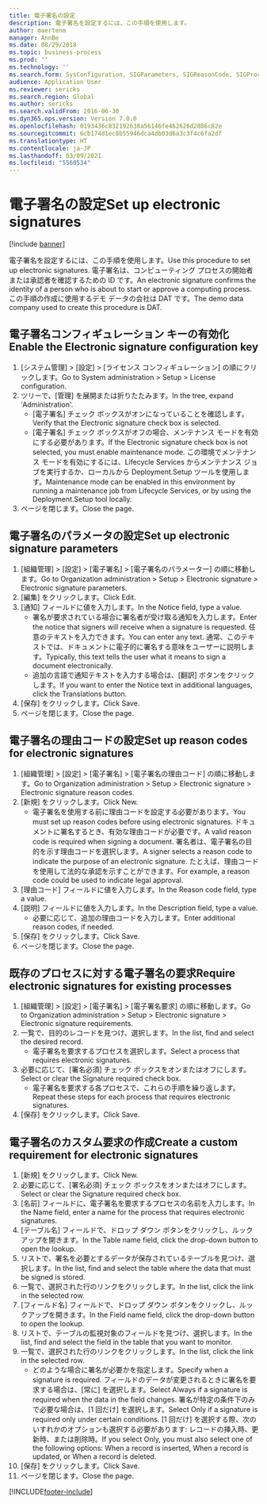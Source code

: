 ```yaml
---
title: 電子署名の設定
description: 電子署名を設定するには、この手順を使用します。
author: maertenm
manager: AnnBe
ms.date: 08/29/2018
ms.topic: business-process
ms.prod: ''
ms.technology: ''
ms.search.form: SysConfiguration, SIGParameters, SIGReasonCode, SIGProcSetup
audience: Application User
ms.reviewer: sericks
ms.search.region: Global
ms.author: sericks
ms.search.validFrom: 2016-06-30
ms.dyn365.ops.version: Version 7.0.0
ms.openlocfilehash: 0193436c832192638a56146fe462626d2886c82e
ms.sourcegitcommit: 6cb174d1ec8b55946dca4db03d6a3c3f4c6fa2df
ms.translationtype: HT
ms.contentlocale: ja-JP
ms.lasthandoff: 03/09/2021
ms.locfileid: "5560534"
---
```

# <a name="set-up-electronic-signatures"></a><span data-ttu-id="91470-103">電子署名の設定</span><span class="sxs-lookup"><span data-stu-id="91470-103">Set up electronic signatures</span></span>

[!include [banner](../../includes/banner.md)]

<span data-ttu-id="91470-104">電子署名を設定するには、この手順を使用します。</span><span class="sxs-lookup"><span data-stu-id="91470-104">Use this procedure to set up electronic signatures.</span></span> <span data-ttu-id="91470-105">電子署名は、コンピューティング プロセスの開始者または承認者を確認するための ID です。</span><span class="sxs-lookup"><span data-stu-id="91470-105">An electronic signature confirms the identity of a person who is about to start or approve a computing process.</span></span> <span data-ttu-id="91470-106">この手順の作成に使用するデモ データの会社は DAT です。</span><span class="sxs-lookup"><span data-stu-id="91470-106">The demo data company used to create this procedure is DAT.</span></span>


## <a name="enable-the-electronic-signature-configuration-key"></a><span data-ttu-id="91470-107">電子署名コンフィギュレーション キーの有効化</span><span class="sxs-lookup"><span data-stu-id="91470-107">Enable the Electronic signature configuration key</span></span>
1. <span data-ttu-id="91470-108">[システム管理] > [設定] > [ライセンス コンフィギュレーション] の順にクリックします。</span><span class="sxs-lookup"><span data-stu-id="91470-108">Go to System administration > Setup > License configuration.</span></span>
2. <span data-ttu-id="91470-109">ツリーで、[管理] を展開または折りたたみます。</span><span class="sxs-lookup"><span data-stu-id="91470-109">In the tree, expand 'Administration'.</span></span>
    * <span data-ttu-id="91470-110">[電子署名] チェック ボックスがオンになっていることを確認します。</span><span class="sxs-lookup"><span data-stu-id="91470-110">Verify that the Electronic signature check box is selected.</span></span>  
    * <span data-ttu-id="91470-111">[電子署名] チェック ボックスがオフの場合、メンテナンス モードを有効にする必要があります。</span><span class="sxs-lookup"><span data-stu-id="91470-111">If the Electronic signature check box is not selected, you must enable maintenance mode.</span></span> <span data-ttu-id="91470-112">この環境でメンテナンス モードを有効にするには、Lifecycle Services からメンテナンス ジョブを実行するか、ローカルから Deployment.Setup ツールを使用します。</span><span class="sxs-lookup"><span data-stu-id="91470-112">Maintenance mode can be enabled in this environment by running a maintenance job from Lifecycle Services, or by using the Deployment.Setup tool locally.</span></span>  
3. <span data-ttu-id="91470-113">ページを閉じます。</span><span class="sxs-lookup"><span data-stu-id="91470-113">Close the page.</span></span>

## <a name="set-up-electronic-signature-parameters"></a><span data-ttu-id="91470-114">電子署名のパラメータの設定</span><span class="sxs-lookup"><span data-stu-id="91470-114">Set up electronic signature parameters</span></span>
1. <span data-ttu-id="91470-115">[組織管理] > [設定] > [電子署名] > [電子署名のパラメーター] の順に移動します。</span><span class="sxs-lookup"><span data-stu-id="91470-115">Go to Organization administration > Setup > Electronic signature > Electronic signature parameters.</span></span>
2. <span data-ttu-id="91470-116">[編集] をクリックします。</span><span class="sxs-lookup"><span data-stu-id="91470-116">Click Edit.</span></span>
3. <span data-ttu-id="91470-117">[通知] フィールドに値を入力します。</span><span class="sxs-lookup"><span data-stu-id="91470-117">In the Notice field, type a value.</span></span>
    * <span data-ttu-id="91470-118">署名が要求されている場合に署名者が受け取る通知を入力します。</span><span class="sxs-lookup"><span data-stu-id="91470-118">Enter the notice that signers will receive when a signature is requested.</span></span> <span data-ttu-id="91470-119">任意のテキストを入力できます。</span><span class="sxs-lookup"><span data-stu-id="91470-119">You can enter any text.</span></span> <span data-ttu-id="91470-120">通常、このテキストでは、ドキュメントに電子的に署名する意味をユーザーに説明します。</span><span class="sxs-lookup"><span data-stu-id="91470-120">Typically, this text tells the user what it means to sign a document electronically.</span></span>  
    * <span data-ttu-id="91470-121">追加の言語で通知テキストを入力する場合は、[翻訳] ボタンをクリックします。</span><span class="sxs-lookup"><span data-stu-id="91470-121">If you want to enter the Notice text in additional languages, click the Translations button.</span></span>  
4. <span data-ttu-id="91470-122">[保存] をクリックします。</span><span class="sxs-lookup"><span data-stu-id="91470-122">Click Save.</span></span>
5. <span data-ttu-id="91470-123">ページを閉じます。</span><span class="sxs-lookup"><span data-stu-id="91470-123">Close the page.</span></span>

## <a name="set-up-reason-codes-for-electronic-signatures"></a><span data-ttu-id="91470-124">電子署名の理由コードの設定</span><span class="sxs-lookup"><span data-stu-id="91470-124">Set up reason codes for electronic signatures</span></span>
1. <span data-ttu-id="91470-125">[組織管理] > [設定] > [電子署名] > [電子署名の理由コード] の順に移動します。</span><span class="sxs-lookup"><span data-stu-id="91470-125">Go to Organization administration > Setup > Electronic signature > Electronic signature reason codes.</span></span>
2. <span data-ttu-id="91470-126">[新規] をクリックします。</span><span class="sxs-lookup"><span data-stu-id="91470-126">Click New.</span></span>
    * <span data-ttu-id="91470-127">電子署名を使用する前に理由コードを設定する必要があります。</span><span class="sxs-lookup"><span data-stu-id="91470-127">You must set up reason codes before using electronic signatures.</span></span> <span data-ttu-id="91470-128">ドキュメントに署名するとき、有効な理由コードが必要です。</span><span class="sxs-lookup"><span data-stu-id="91470-128">A valid reason code is required when signing a document.</span></span>     <span data-ttu-id="91470-129">署名者は、電子署名の目的を示す理由コードを選択します。</span><span class="sxs-lookup"><span data-stu-id="91470-129">A signer selects a reason code to indicate the purpose of an electronic signature.</span></span> <span data-ttu-id="91470-130">たとえば、理由コードを使用して法的な承認を示すことができます。</span><span class="sxs-lookup"><span data-stu-id="91470-130">For example, a reason code could be used to indicate legal approval.</span></span>  
3. <span data-ttu-id="91470-131">[理由コード] フィールドに値を入力します。</span><span class="sxs-lookup"><span data-stu-id="91470-131">In the Reason code field, type a value.</span></span>
4. <span data-ttu-id="91470-132">[説明] フィールドに値を入力します。</span><span class="sxs-lookup"><span data-stu-id="91470-132">In the Description field, type a value.</span></span>
    * <span data-ttu-id="91470-133">必要に応じて、追加の理由コードを入力します。</span><span class="sxs-lookup"><span data-stu-id="91470-133">Enter additional reason codes, if needed.</span></span>  
5. <span data-ttu-id="91470-134">[保存] をクリックします。</span><span class="sxs-lookup"><span data-stu-id="91470-134">Click Save.</span></span>
6. <span data-ttu-id="91470-135">ページを閉じます。</span><span class="sxs-lookup"><span data-stu-id="91470-135">Close the page.</span></span>

## <a name="require-electronic-signatures-for-existing-processes"></a><span data-ttu-id="91470-136">既存のプロセスに対する電子署名の要求</span><span class="sxs-lookup"><span data-stu-id="91470-136">Require electronic signatures for existing processes</span></span>
1. <span data-ttu-id="91470-137">[組織管理] > [設定] > [電子署名] > [電子署名要求] の順に移動します。</span><span class="sxs-lookup"><span data-stu-id="91470-137">Go to Organization administration > Setup > Electronic signature > Electronic signature requirements.</span></span>
2. <span data-ttu-id="91470-138">一覧で、目的のレコードを見つけ、選択します。</span><span class="sxs-lookup"><span data-stu-id="91470-138">In the list, find and select the desired record.</span></span>
    * <span data-ttu-id="91470-139">電子署名を要求するプロセスを選択します。</span><span class="sxs-lookup"><span data-stu-id="91470-139">Select a process that requires electronic signatures.</span></span>  
3. <span data-ttu-id="91470-140">必要に応じて、[署名必須] チェック ボックスをオンまたはオフにします。</span><span class="sxs-lookup"><span data-stu-id="91470-140">Select or clear the Signature required check box.</span></span>
    * <span data-ttu-id="91470-141">電子署名を要求する各プロセスで、これらの手順を繰り返します。</span><span class="sxs-lookup"><span data-stu-id="91470-141">Repeat these steps for each process that requires electronic signatures.</span></span>  
4. <span data-ttu-id="91470-142">[保存] をクリックします。</span><span class="sxs-lookup"><span data-stu-id="91470-142">Click Save.</span></span>

## <a name="create-a-custom-requirement-for-electronic-signatures"></a><span data-ttu-id="91470-143">電子署名のカスタム要求の作成</span><span class="sxs-lookup"><span data-stu-id="91470-143">Create a custom requirement for electronic signatures</span></span>
1. <span data-ttu-id="91470-144">[新規] をクリックします。</span><span class="sxs-lookup"><span data-stu-id="91470-144">Click New.</span></span>
2. <span data-ttu-id="91470-145">必要に応じて、[署名必須] チェック ボックスをオンまたはオフにします。</span><span class="sxs-lookup"><span data-stu-id="91470-145">Select or clear the Signature required check box.</span></span>
3. <span data-ttu-id="91470-146">[名前] フィールドに、電子署名を要求するプロセスの名前を入力します。</span><span class="sxs-lookup"><span data-stu-id="91470-146">In the Name field, enter a name for the process that requires electronic signatures.</span></span>
4. <span data-ttu-id="91470-147">[テーブル名] フィールドで、ドロップ ダウン ボタンをクリックし、ルックアップを開きます。</span><span class="sxs-lookup"><span data-stu-id="91470-147">In the Table name field, click the drop-down button to open the lookup.</span></span>
5. <span data-ttu-id="91470-148">リストで、署名を必要とするデータが保存されているテーブルを見つけ、選択します。</span><span class="sxs-lookup"><span data-stu-id="91470-148">In the list, find and select the table where the data that must be signed is stored.</span></span>
6. <span data-ttu-id="91470-149">一覧で、選択された行のリンクをクリックします。</span><span class="sxs-lookup"><span data-stu-id="91470-149">In the list, click the link in the selected row.</span></span>
7. <span data-ttu-id="91470-150">[フィールド名] フィールドで、ドロップ ダウン ボタンをクリックし、ルックアップを開きます。</span><span class="sxs-lookup"><span data-stu-id="91470-150">In the Field name field, click the drop-down button to open the lookup.</span></span>
8. <span data-ttu-id="91470-151">リストで、テーブルの監視対象のフィールドを見つけ、選択します。</span><span class="sxs-lookup"><span data-stu-id="91470-151">In the list, find and select the field in the table that you want to monitor.</span></span>
9. <span data-ttu-id="91470-152">一覧で、選択された行のリンクをクリックします。</span><span class="sxs-lookup"><span data-stu-id="91470-152">In the list, click the link in the selected row.</span></span>
    * <span data-ttu-id="91470-153">どのような場合に署名が必要かを指定します。</span><span class="sxs-lookup"><span data-stu-id="91470-153">Specify when a signature is required.</span></span>     <span data-ttu-id="91470-154">フィールドのデータが変更されるときに署名を要求する場合は、[常に] を選択します。</span><span class="sxs-lookup"><span data-stu-id="91470-154">Select Always if a signature is required when the data in the field changes.</span></span>     <span data-ttu-id="91470-155">署名が特定の条件下のみで必要な場合は、[1 回だけ] を選択します。</span><span class="sxs-lookup"><span data-stu-id="91470-155">Select Only if a signature is required only under certain conditions.</span></span> <span data-ttu-id="91470-156">[1 回だけ] を選択する際、次のいすれかのオプションも選択する必要があります: レコードの挿入時、更新時、または削除時。</span><span class="sxs-lookup"><span data-stu-id="91470-156">If you select Only, you must also select one of the following options: When a record is inserted, When a record is updated, or When a record is deleted.</span></span>  
10. <span data-ttu-id="91470-157">[保存] をクリックします。</span><span class="sxs-lookup"><span data-stu-id="91470-157">Click Save.</span></span>
11. <span data-ttu-id="91470-158">ページを閉じます。</span><span class="sxs-lookup"><span data-stu-id="91470-158">Close the page.</span></span>



[!INCLUDE[footer-include](../../../../includes/footer-banner.md)]